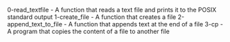 0-read_textfile - A function that reads a text file and prints it to the POSIX standard output
1-create_file - A function that creates a file
2-append_text_to_file - A function that appends text at the end of a file
3-cp - A  program that copies the content of a file to another file
